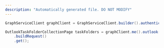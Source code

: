 ```yaml
---
description: "Automatically generated file. DO NOT MODIFY"
---
```

<!-- markdownlint-disable MD041 -->

```java
GraphServiceClient graphClient = GraphServiceClient.builder().authenticationProvider( authProvider ).buildClient();

OutlookTaskFolderCollectionPage taskFolders = graphClient.me().outlook().taskGroups("AAMkADIyAAAhrbe-AAA=").taskFolders()
    .buildRequest()
    .get();
```
